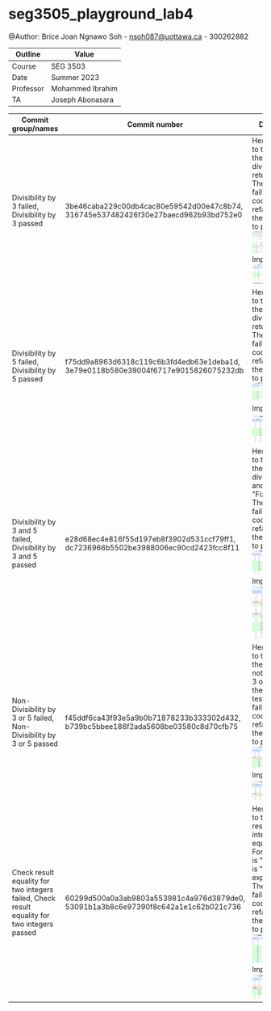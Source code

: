 

# seg3505_playground_lab4

@Author: Brice Joan Ngnawo Soh - nsoh087@uottawa.ca - 300262882

| Outline   | Value            |
| --------- | ---------------- |
| Course    | SEG 3503         |
| Date      | Summer 2023      |
| Professor | Mohammed Ibrahim |
| TA        | Joseph Abonasara |

|    Commit group/names    |            Commit number                  | Description |
|    ------------------    |            -------------                  | ----------- |
| Divisibility by 3 failed, Divisibility by 3 passed| 3be46caba229c00db4cac80e59542d00e47c8b74, 316745e537482426f30e27baecd962b93bd752e0 | Here we want to test if when the number is divisible by 3 it returns "Fizz". The test initially failed and the code was refactored for the test group to pass.                    Test: <img src="images/divisibilityby3.png"> Implementation: <img src="images/divisibilyby3implementation.png"> 
| Divisibility by 5 failed, Divisibility by 5 passed | f75dd9a8963d6318c119c6b3fd4edb63e1deba1d, 3e79e0118b580e39004f6717e9015826075232db| Here we want to test if when the number is divisible by 5 it returns "Buzz". The test initially failed and the code was refactored for the test group to pass.         Test: <img src="images/divisibilityby5.png"> Implementation: <img src="images/divisibilityby5implementation.png">
| Divisibility by 3 and 5 failed, Divisibility by 3 and 5 passed | e28d68ec4e816f55d197eb8f3902d531ccf79ff1, dc7236966b5502be3988006ec90cd2423fcc8f11| Here we want to test if when the number is divisible by 3 and 5 it returns "FizzBuzz". The test initially failed and the code was refactored for the test group to pass.     Test: <img src="images/divisibilityby3&5.png"> Implementation: <img src="images/divisibilityby3&5implementation.png">
| Non-Divisibility by 3 or 5 failed, Non-Divisibility by 3 or 5 passed | f45ddf6ca43f93e5a9b0b71878233b333302d432, b739bc5bbee186f2ada5608be03580c8d70cfb75| Here we want to test when the integer is not divisible by 3 or 5 it returns the integer. The test initially failed and the code was refactored for the test group to pass.     Test: <img src="images/nondivisibilityby3or5.png"> Implementation: <img src="images/nondivisibilityby3or5implementation.png">
| Check result equality for two integers failed, Check result equality for two integers passed | 60299d500a0a3ab9803a553981c4a976d3879de0, 53091b1a3b8c6e97390f8c642a1e1c62b021c736| Here we want to test if the result of two integers is equal or not. For example, 3 is "Fizz" and 9 is "Fizz" so we expect true. The test initially failed and the code was refactored for the test group to pass.     Test: <img src="images/resultequality.png"> Implementation: <img src="images/resultequality%20implementation.png">


